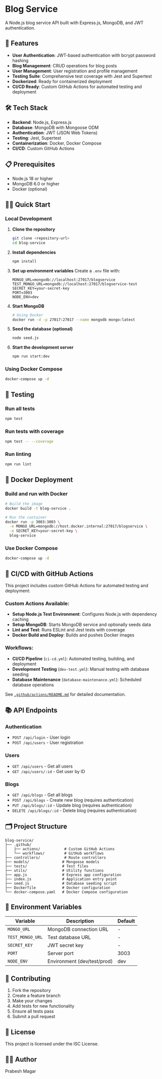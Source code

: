 # Blog Service

A Node.js blog service API built with Express.js, MongoDB, and JWT authentication.

## 🚀 Features

- **User Authentication**: JWT-based authentication with bcrypt password hashing
- **Blog Management**: CRUD operations for blog posts
- **User Management**: User registration and profile management
- **Testing Suite**: Comprehensive test coverage with Jest and Supertest
- **Dockerized**: Ready for containerized deployment
- **CI/CD Ready**: Custom GitHub Actions for automated testing and deployment

## 🛠️ Tech Stack

- **Backend**: Node.js, Express.js
- **Database**: MongoDB with Mongoose ODM
- **Authentication**: JWT (JSON Web Tokens)
- **Testing**: Jest, Supertest
- **Containerization**: Docker, Docker Compose
- **CI/CD**: Custom GitHub Actions

## 📋 Prerequisites

- Node.js 18 or higher
- MongoDB 6.0 or higher
- Docker (optional)

## 🏃‍♂️ Quick Start

### Local Development

1. **Clone the repository**
   ```bash
   git clone <repository-url>
   cd blog-service
   ```

2. **Install dependencies**
   ```bash
   npm install
   ```

3. **Set up environment variables**
   Create a `.env` file with:
   ```env
   MONGO_URL=mongodb://localhost:27017/blogservice
   TEST_MONGO_URL=mongodb://localhost:27017/blogservice-test
   SECRET_KEY=your-secret-key
   PORT=3003
   NODE_ENV=dev
   ```

4. **Start MongoDB**
   ```bash
   # Using Docker
   docker run -d -p 27017:27017 --name mongodb mongo:latest
   ```

5. **Seed the database (optional)**
   ```bash
   node seed.js
   ```

6. **Start the development server**
   ```bash
   npm run start:dev
   ```

### Using Docker Compose

```bash
docker-compose up -d
```

## 🧪 Testing

### Run all tests
```bash
npm test
```

### Run tests with coverage
```bash
npm test -- --coverage
```

### Run linting
```bash
npm run lint
```

## 🐳 Docker Deployment

### Build and run with Docker
```bash
# Build the image
docker build -t blog-service .

# Run the container
docker run -p 3003:3003 \
  -e MONGO_URL=mongodb://host.docker.internal:27017/blogservice \
  -e SECRET_KEY=your-secret-key \
  blog-service
```

### Use Docker Compose
```bash
docker-compose up -d
```

## 🔄 CI/CD with GitHub Actions

This project includes custom GitHub Actions for automated testing and deployment:

### Custom Actions Available:
- **Setup Node.js Test Environment**: Configures Node.js with dependency caching
- **Setup MongoDB**: Starts MongoDB service and optionally seeds data
- **Lint and Test**: Runs ESLint and Jest tests with coverage
- **Docker Build and Deploy**: Builds and pushes Docker images

### Workflows:
- **CI/CD Pipeline** (`ci-cd.yml`): Automated testing, building, and deployment
- **Development Testing** (`dev-test.yml`): Manual testing with database seeding
- **Database Maintenance** (`database-maintenance.yml`): Scheduled database operations

See [`.github/actions/README.md`](.github/actions/README.md) for detailed documentation.

## 📚 API Endpoints

### Authentication
- `POST /api/login` - User login
- `POST /api/users` - User registration

### Users
- `GET /api/users` - Get all users
- `GET /api/users/:id` - Get user by ID

### Blogs
- `GET /api/blogs` - Get all blogs
- `POST /api/blogs` - Create new blog (requires authentication)
- `PUT /api/blogs/:id` - Update blog (requires authentication)
- `DELETE /api/blogs/:id` - Delete blog (requires authentication)

## 🗂️ Project Structure

```
blog-service/
├── .github/
│   ├── actions/           # Custom GitHub Actions
│   └── workflows/         # GitHub workflows
├── controllers/           # Route controllers
├── models/               # Mongoose models
├── tests/                # Test files
├── utils/                # Utility functions
├── app.js                # Express app configuration
├── index.js              # Application entry point
├── seed.js               # Database seeding script
├── Dockerfile            # Docker configuration
└── docker-compose.yaml   # Docker Compose configuration
```

## 🔧 Environment Variables

| Variable | Description | Default |
|----------|-------------|---------|
| `MONGO_URL` | MongoDB connection URL | - |
| `TEST_MONGO_URL` | Test database URL | - |
| `SECRET_KEY` | JWT secret key | - |
| `PORT` | Server port | 3003 |
| `NODE_ENV` | Environment (dev/test/prod) | dev |

## 🤝 Contributing

1. Fork the repository
2. Create a feature branch
3. Make your changes
4. Add tests for new functionality
5. Ensure all tests pass
6. Submit a pull request

## 📄 License

This project is licensed under the ISC License.

## 👨‍💻 Author

Prabesh Magar